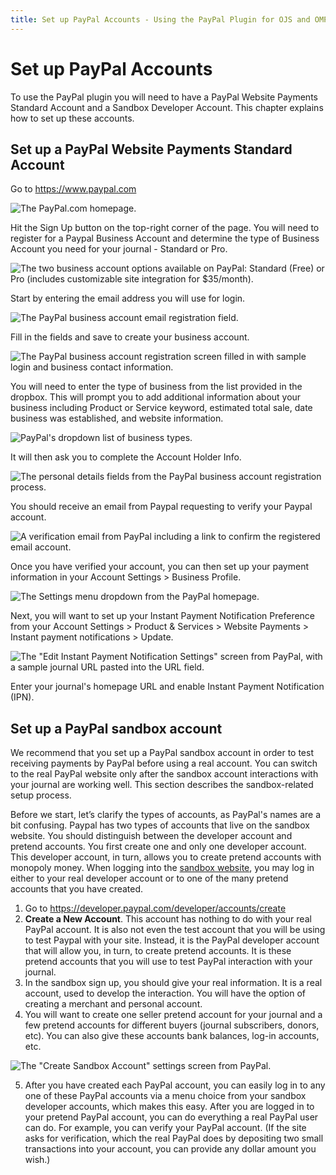 ```yaml
---
title: Set up PayPal Accounts - Using the PayPal Plugin for OJS and OMP
---
```


# Set up PayPal Accounts

To use the PayPal plugin you will need to have a PayPal Website Payments Standard Account and a Sandbox Developer Account. This chapter explains how to set up these accounts.

## Set up a PayPal Website Payments Standard Account

Go to https://www.paypal.com

![The PayPal.com homepage.](./assets/Paypal-1.png)

Hit the Sign Up button on the top-right corner of the page. You will need to register for a Paypal Business Account and determine the type of Business Account you need for your journal - Standard or Pro.

![The two business account options available on PayPal: Standard (Free) or Pro (includes customizable site integration for $35/month).](./assets/Paypal-2.png)

Start by entering the email address you will use for login.

![The PayPal business account email registration field.](./assets/Paypal-3.png)

Fill in the fields and save to create your business account.

![The PayPal business account registration screen filled in with sample login and business contact information.](./assets/Paypal-4.png)

You will need to enter the type of business from the list provided in the dropbox. This will prompt you to add additional information about your business including Product or Service keyword, estimated total sale, date business was established, and website information. 

![PayPal's dropdown list of business types.](./assets/Paypal-5.png)

It will then ask you to complete the Account Holder Info.

![The personal details fields from the PayPal business account registration process.](./assets/Paypal-6.png)

You should receive an email from Paypal requesting to verify your Paypal account. 

![A verification email from PayPal including a link to confirm the registered email account.](./assets/Paypal-7.png)

Once you have verified your account, you can then set up your payment information in your Account Settings > Business Profile. 

![The Settings menu dropdown from the PayPal homepage.](./assets/Paypal-8.png)

Next, you will want to set up your Instant Payment Notification Preference from your Account Settings > Product & Services > Website Payments > Instant payment notifications > Update.

![The "Edit Instant Payment Notification Settings" screen from PayPal, with a sample journal URL pasted into the URL field.](./assets/Paypal-9.png)

Enter your journal's homepage URL and enable Instant Payment Notification (IPN).

## Set up a PayPal sandbox account

We recommend that you set up a PayPal sandbox account in order to test receiving payments by PayPal before using a real account. You can switch to the real PayPal website only after the sandbox account interactions with your journal are working well. This section describes the sandbox-related setup process.

Before we start, let’s clarify the types of accounts, as PayPal's names are a bit confusing. Paypal has two types of accounts that live on the sandbox website. You should distinguish between the developer account and pretend accounts. You first create one and only one developer account. This developer account, in turn, allows you to create pretend accounts with monopoly money. When logging into the [sandbox website](https://www.sandbox.paypal.com/), you may log in either to your real developer account or to one of the many pretend accounts that you have created. 

1. Go to https://developer.paypal.com/developer/accounts/create
2. **Create a New Account**. This account has nothing to do with your real PayPal account. It is also not even the test account that you will be using to test Paypal with your site. Instead, it is the PayPal developer account that will allow you, in turn, to create pretend accounts. It is these pretend accounts that you will use to test PayPal interaction with your journal.
3. In the sandbox sign up, you should give your real information. It is a real account, used to develop the interaction. You will have the option of creating a merchant and personal account.
4. You will want to create one seller pretend account for your journal and a few pretend accounts for different buyers (journal subscribers, donors, etc). You can also give these accounts bank balances, log-in accounts, etc.

![The "Create Sandbox Account" settings screen from PayPal.](./assets/Paypal-10.png)

5. After you have created each PayPal account, you can easily log in to any one of these PayPal accounts via a menu choice from your sandbox developer accounts, which makes this easy. After you are logged in to your pretend PayPal account, you can do everything a real PayPal user can do. For example, you can verify your PayPal account. (If the site asks for verification, which the real PayPal does by depositing two small transactions into your account, you can provide any dollar amount you wish.)

